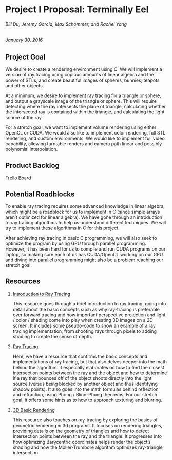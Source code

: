 
# Project I Proposal: Terminally Eel
###### Bill Du, Jeremy Garcia, Max Schommer, and Rachel Yang
###### January 30, 2016

## Project Goal
   We desire to create a rendering environment using C. We will implement a version of ray tracing using copious amounts of linear algebra and the power of STLs, and create beautiful images of spheres, bunnies, teapots and other objects. 


   At a minimum, we desire to implement ray tracing for a triangle or sphere, and output a grayscale image of the triangle or sphere. This will require detecting where the ray intersects the plane of triangle, calculating whether the intersected ray is contained within the triangle, and calculating the light source of the ray. 


   For a stretch goal, we want to implement volume rendering using either OpenCL or CUDA. We would also like to implement color rendering, full STL rendering, and custom environments. We would like to implement full video capability, allowing turntable renders and camera path linear and possibly polynomial interpolation.

## Product Backlog
[Trello Board](https://trello.com/b/5pgqGMIn/softsys17-terminally-eel)

## Potential Roadblocks
   To enable ray tracing requires some advanced knowledge in linear algebra, which might be a roadblock for us to implement in C (since simple arrays aren’t optimized for linear algebra). We have gone through an introduction to ray tracing algorithms to help us understand different techniques. We will try to implement these algorithms in C for this project. 

   After achieving ray tracing in basic C programming, we will also seek to optimize the program by using GPU through parallel programming. However, it has been hard for us to compile and run CUDA programs on our laptop, so making sure each of us has CUDA/OpenCL working on our GPU and diving into parallel programming might also be a problem reaching our stretch goal.

## Resources
1. [Introduction to Ray Tracing](https://www.scratchapixel.com/lessons/3d-basic-rendering/introduction-to-ray-tracing/implementing-the-raytracing-algorithm)

    This resource goes through a brief introduction to ray tracing, going into detail about the basic concepts such as why ray-tracing is preferable over forward tracing and how important perspective projection and light / color / shading come into play when creating 3D images on a 2D screen. It includes some pseudo-code to show an example of a ray tracing implementation, from shooting rays through pixels to adding shading to create the sense of depth.

2. [Ray Tracing](https://www.ics.uci.edu/~gopi/CS211B/RayTracing%20tutorial.pdf)

    Here, we have a resource that confirms the basic concepts and implementations of ray tracing, but that also delves deeper into the math behind the algorithm. It especially elaborates on how to find the closest intersection points between the ray and the object and how to determine if a ray that bounces off of the object shoots directly into the light source (versus being blocked by another object and thus identifying shadow points). It also goes into the math formulas behind reflection and refraction, using Phong / Blinn-Phong theorems. For our stretch goal, it offers some hints as to how to approach texturing and blurring.
    
3. [3D Basic Rendering](https://www.scratchapixel.com/lessons/3d-basic-rendering/ray-tracing-rendering-a-triangle/geometry-of-a-triangle)

    This resource also touches on ray-tracing by exploring the basics of geometric rendering in 3d programs. It focuses on rendering triangles, providing details on the geometry of triangles and how to detect intersection points between the ray and the triangle. It progresses into how optimizing Barycentric coordinates helps render the object’s shading and how the Moller-Trumbore algorithm optimizes ray-triangle intersection.

